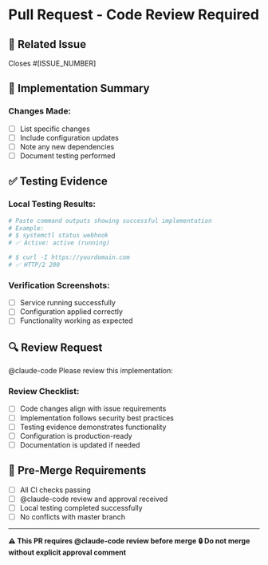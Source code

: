 # Pull Request - Code Review Required

## 🔗 Related Issue
Closes #[ISSUE_NUMBER]

## 📝 Implementation Summary
<!-- Describe what you implemented and how -->

### Changes Made:
- [ ] List specific changes
- [ ] Include configuration updates  
- [ ] Note any new dependencies
- [ ] Document testing performed

## ✅ Testing Evidence
<!-- Provide evidence that your implementation works -->

### Local Testing Results:
```bash
# Paste command outputs showing successful implementation
# Example:
# $ systemctl status webhook
# ✅ Active: active (running)

# $ curl -I https://yourdomain.com  
# ✅ HTTP/2 200
```

### Verification Screenshots:
<!-- Include screenshots if applicable -->
- [ ] Service running successfully
- [ ] Configuration applied correctly
- [ ] Functionality working as expected

## 🔍 Review Request
@claude-code Please review this implementation:

### Review Checklist:
- [ ] Code changes align with issue requirements
- [ ] Implementation follows security best practices  
- [ ] Testing evidence demonstrates functionality
- [ ] Configuration is production-ready
- [ ] Documentation is updated if needed

## 🚨 Pre-Merge Requirements
- [ ] All CI checks passing
- [ ] @claude-code review and approval received
- [ ] Local testing completed successfully
- [ ] No conflicts with master branch

---
**⚠️ This PR requires @claude-code review before merge**
**🔒 Do not merge without explicit approval comment**